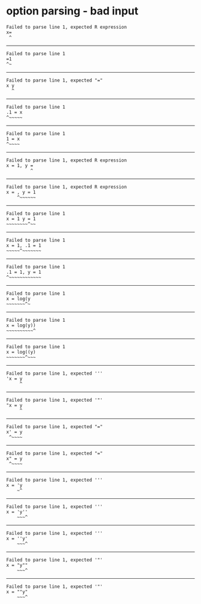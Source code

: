 # option parsing - bad input

    Failed to parse line 1, expected R expression
    x=
     ^
    

---

    Failed to parse line 1
    =1
    ^~
    

---

    Failed to parse line 1, expected "="
    x y
      ^
    

---

    Failed to parse line 1
    .1 = x
    ^~~~~~
    

---

    Failed to parse line 1
    1 = x
    ^~~~~
    

---

    Failed to parse line 1, expected R expression
    x = 1, y =
             ^
    

---

    Failed to parse line 1, expected R expression
    x = , y = 1
        ^~~~~~~
    

---

    Failed to parse line 1
    x = 1 y = 1
    ~~~~~~~~^~~
    

---

    Failed to parse line 1
    x = 1, .1 = 1
    ~~~~~^~~~~~~~
    

---

    Failed to parse line 1
    .1 = 1, y = 1
    ^~~~~~~~~~~~~
    

---

    Failed to parse line 1
    x = log(y
    ~~~~~~~^~
    

---

    Failed to parse line 1
    x = log(y))
    ~~~~~~~~~~^
    

---

    Failed to parse line 1
    x = log((y)
    ~~~~~~~^~~~
    

---

    Failed to parse line 1, expected '''
    'x = y
         ^
    

---

    Failed to parse line 1, expected '"'
    "x = y
         ^
    

---

    Failed to parse line 1, expected "="
    x' = y
     ^~~~~
    

---

    Failed to parse line 1, expected "="
    x" = y
     ^~~~~
    

---

    Failed to parse line 1, expected '''
    x = 'y
        ~^
    

---

    Failed to parse line 1, expected '''
    x = 'y''
        ~~~^
    

---

    Failed to parse line 1, expected '''
    x = ''y'
        ~~~^
    

---

    Failed to parse line 1, expected '"'
    x = "y""
        ~~~^
    

---

    Failed to parse line 1, expected '"'
    x = ""y"
        ~~~^
    

